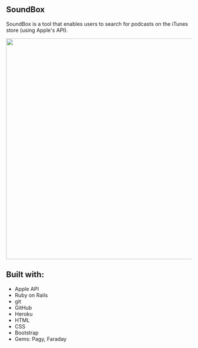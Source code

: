 <h2> SoundBox </h2>

<p> SoundBox is a tool that enables users to search for podcasts on the iTunes store (using Apple's API). </p>

<img src="https://user-images.githubusercontent.com/82147496/162375385-7e544816-6f4a-4228-9ee3-2a05f94edaff.png" width="600">

<h2> Built with: </h2>
<p>
  
- Apple API
- Ruby on Rails
- git
- GitHub
- Heroku
- HTML
- CSS
- Bootstrap
- Gems: Pagy, Faraday  
  
</p> 

